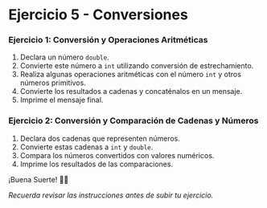 # Ejercicio 5 - Conversiones

### Ejercicio 1: Conversión y Operaciones Aritméticas

1. Declara un número `double`.
2. Convierte este número a `int` utilizando conversión de estrechamiento.
3. Realiza algunas operaciones aritméticas con el número `int` y otros números primitivos.
4. Convierte los resultados a cadenas y concaténalos en un mensaje.
5. Imprime el mensaje final.

### Ejercicio 2: Conversión y Comparación de Cadenas y Números

1. Declara dos cadenas que representen números.
2. Convierte estas cadenas a `int` y `double`.
3. Compara los números convertidos con valores numéricos.
4. Imprime los resultados de las comparaciones.
 

¡Buena Suerte! 🤙🤙

*Recuerda revisar las instrucciones antes de subir tu ejercicio.*
